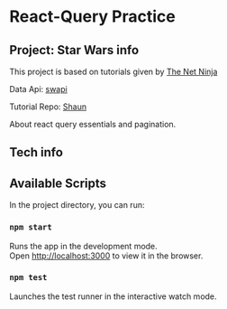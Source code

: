 
# React-Query Practice
## Project: Star Wars info

This project is based on tutorials given by [The Net Ninja](https://www.youtube.com/playlist?list=PL4cUxeGkcC9jpi7Ptjl5b50p9gLjOFani)

Data Api: [swapi](https://swapi.dev/documentation)
<br/>

Tutorial Repo: [Shaun](https://github.com/iamshaunjp/react-query-tutorial/tree/master)

About react query essentials and pagination.
<br/>

## Tech info

## Available Scripts

In the project directory, you can run:

### `npm start`

Runs the app in the development mode.\
Open [http://localhost:3000](http://localhost:3000) to view it in the browser.


### `npm test`

Launches the test runner in the interactive watch mode.




